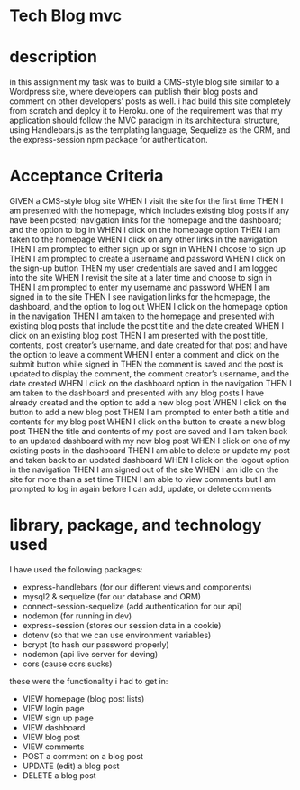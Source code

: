 # Tech Blog mvc

# description

in this assignment my task was to build a CMS-style blog site similar to a Wordpress site, where developers can publish their blog posts and comment on other developers’ posts as well. i had build this site completely from scratch and deploy it to Heroku. one of the requirement was that my application should follow the MVC paradigm in its architectural structure, using Handlebars.js as the templating language, Sequelize as the ORM, and the express-session npm package for authentication.

# Acceptance Criteria

GIVEN a CMS-style blog site
WHEN I visit the site for the first time
THEN I am presented with the homepage, which includes existing blog posts if any have been posted; navigation links for the homepage and the dashboard; and the option to log in
WHEN I click on the homepage option
THEN I am taken to the homepage
WHEN I click on any other links in the navigation
THEN I am prompted to either sign up or sign in
WHEN I choose to sign up
THEN I am prompted to create a username and password
WHEN I click on the sign-up button
THEN my user credentials are saved and I am logged into the site
WHEN I revisit the site at a later time and choose to sign in
THEN I am prompted to enter my username and password
WHEN I am signed in to the site
THEN I see navigation links for the homepage, the dashboard, and the option to log out
WHEN I click on the homepage option in the navigation
THEN I am taken to the homepage and presented with existing blog posts that include the post title and the date created
WHEN I click on an existing blog post
THEN I am presented with the post title, contents, post creator’s username, and date created for that post and have the option to leave a comment
WHEN I enter a comment and click on the submit button while signed in
THEN the comment is saved and the post is updated to display the comment, the comment creator’s username, and the date created
WHEN I click on the dashboard option in the navigation
THEN I am taken to the dashboard and presented with any blog posts I have already created and the option to add a new blog post
WHEN I click on the button to add a new blog post
THEN I am prompted to enter both a title and contents for my blog post
WHEN I click on the button to create a new blog post
THEN the title and contents of my post are saved and I am taken back to an updated dashboard with my new blog post
WHEN I click on one of my existing posts in the dashboard
THEN I am able to delete or update my post and taken back to an updated dashboard
WHEN I click on the logout option in the navigation
THEN I am signed out of the site
WHEN I am idle on the site for more than a set time
THEN I am able to view comments but I am prompted to log in again before I can add, update, or delete comments

# library, package, and technology used

I have used the following packages:

- express-handlebars (for our different views and components)
- mysql2 & sequelize (for our database and ORM)
- connect-session-sequelize (add authentication for our api)
- nodemon (for running in dev)
- express-session (stores our session data in a cookie)
- dotenv (so that we can use environment variables)
- bcrypt (to hash our password properly)
- nodemon (api live server for deving)
- cors (cause cors sucks)

these were the functionality i had to get in:

- VIEW homepage (blog post lists)
- VIEW login page
- VIEW sign up page
- VIEW dashboard
- VIEW blog post
- VIEW comments
- POST a comment on a blog post
- UPDATE (edit) a blog post
- DELETE a blog post

